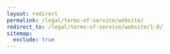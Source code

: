 ```yaml
---
layout: redirect
permalink: /legal/terms-of-service/website/
redirect_to: /legal/terms-of-service/website/1-0/
sitemap:
  exclude: true
---
```

